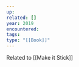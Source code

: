 ```yaml
---
up: 
related: []
year: 2019
encountered: 
tags: 
type: "[[Book]]"
---
```

Related to [[Make it Stick]]